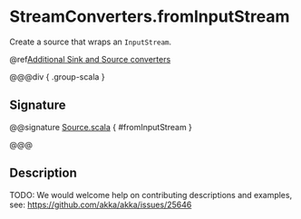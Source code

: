 # StreamConverters.fromInputStream

Create a source that wraps an `InputStream`.

@ref[Additional Sink and Source converters](../index.md#additional-sink-and-source-converters)

@@@div { .group-scala }

## Signature

@@signature [Source.scala](/akka-stream/src/main/scala/akka/stream/scaladsl/StreamConverters.scala) { #fromInputStream }

@@@

## Description

TODO: We would welcome help on contributing descriptions and examples, see: https://github.com/akka/akka/issues/25646
